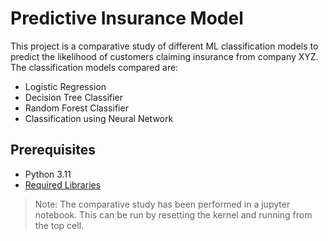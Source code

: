 # Predictive Insurance Model
This project is a comparative study of different ML classification models to predict the likelihood of customers claiming insurance from company XYZ. 
The classification models compared are:
* Logistic Regression
* Decision Tree Classifier
* Random Forest Classifier
* Classification using Neural Network

## Prerequisites
* Python 3.11
* [Required Libraries](requirements.txt)

> Note:
The comparative study has been performed in a jupyter notebook. This can be run by resetting the kernel and running from the top cell.